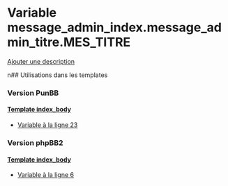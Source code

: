 # Variable message_admin_index.message_admin_titre.MES_TITRE
[Ajouter une description](https://fa-tvars.appspot.com/message_admin_index.message_admin_titre.MES_TITRE)

n## Utilisations dans les templates

### Version PunBB

#### [Template index_body](punbb/index_body.md)
* [Variable à la ligne 23](../punbb/index_body.tpl#L23)

### Version phpBB2

#### [Template index_body](subsilver/index_body.md)
* [Variable à la ligne 6](../subsilver/index_body.tpl#L6)
